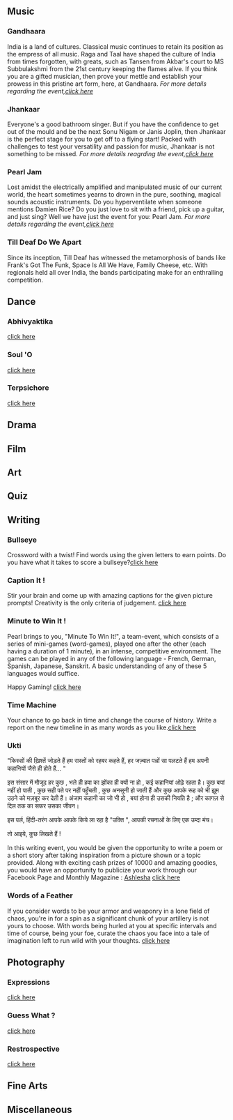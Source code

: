 <!-- TITLE: List Of Events -->
<!-- SUBTITLE: Arranged under different genres -->

## Music
### Gandhaara
India is a land of cultures. Classical music continues to retain its position as the empress of all music. Raga and Taal have shaped the culture of India from times forgotten, with greats, such as Tansen from Akbar's court to MS Subbulakshmi from the 21st century keeping the flames alive. If you think you are a gifted musician, then prove your mettle and establish your prowess in this pristine art form, here, at Gandhaara.
*For more details regarding the event,[click here](/fests/pearl/events/gandhaara)*
### Jhankaar
Everyone's a good bathroom singer. But if you have the confidence to get out of the mould and be the next Sonu Nigam or Janis Joplin, then Jhankaar is the perfect stage for you to get off to a flying start! Packed with challenges to test your versatility and passion for music, Jhankaar is not something to be missed.
*For more details reagrding the event,[click here](/fests/pearl/events/jhankaar)*
### Pearl Jam
Lost amidst the electrically amplified and manipulated music of our current world, the heart sometimes yearns to drown in the pure, soothing, magical sounds acoustic instruments. Do you hyperventilate when someone mentions Damien Rice? Do you just love to sit with a friend, pick up a guitar, and just sing? Well we have just the event for you: Pearl Jam.
*For more details regarding the event,[click here](/fests/pearl/events/pearljam)*
### Till Deaf Do We Apart 
Since its inception, Till Deaf has witnessed the metamorphosis of bands like Frank's Got The Funk, Space Is All We Have, Family Cheese, etc. With regionals held all over India, the bands participating make for an enthralling competition.
## Dance
### Abhivyaktika
[click here](/fests/pearl/events/abhivyakti)
### Soul 'O
[click here](/fests/pearl/events/soulo)
### Terpsichore
[click here](/fests/pearl/events/terpsichore)
## Drama
## Film
## Art
## Quiz
## Writing
### Bullseye
Crossword with a twist! Find words using the given letters to earn points. Do you have what it takes to score a bullseye?[click here](/fests/pearl/events/bullseye)
### Caption It !
Stir your brain and come up with amazing captions for the given picture prompts! Creativity is the only criteria of judgement. [click here](/fests/pearl/events/captionit)
### Minute to Win It !
Pearl brings to you, "Minute To Win It!", a team-event, which consists of a series of mini-games (word-games), played one after the other (each having a duration of 1 minute), in an intense, competitive environment. The games can be played in any of the following language - French, German, Spanish, Japanese, Sanskrit. A basic understanding of any of these 5 languages would suffice.

Happy Gaming! [click here](/fests/pearl/events/minutetowinit)
### Time Machine 
Your chance to go back in time and change the course of history. Write a report on the new timeline in as many words as you like.[click here](/fests/pearl/events/timemachine)
### Ukti
"किस्सों की ख़िश्तें जोड़ते हैं हम रास्तों को रहबर कहते हैं, हर जज़्बात पन्नों सा पलटते हैं हम अपनी कहानियों जैसे ही होते हैं... "

इस संसार में मौजूद हर कुछ , भले ही हवा का झोंका ही क्यों ना हो , कई कहानियां ओढ़े रहता है। कुछ बयां नहीं हो पाती , कुछ सही पते पर नहीं पहुँचती , कुछ अनसुनी हो जाती हैं और कुछ आपके रूह को भी झूम उठने को मज़बूर कर देती हैं। अंजाम कहानी का जो भी हो , बयां होना ही उसकी नियति है ; और कागज़ से दिल तक का सफर उसका जीवन।

इस पर्ल, हिंदी-तरंग आपके आपके किये ला रहा है "उक्ति ", आपकी रचनाओं के लिए एक उम्दा मंच।

तो आइये, कुछ लिखते हैं !

In this writing event, you would be given the opportunity to write a poem or a short story after taking inspiration from a picture shown or a topic provided. Along with exciting cash prizes of 10000 and amazing goodies, you would have an opportunity to publicize your work through our Facebook Page and Monthly Magazine : [Ashlesha]( https://hinditarangbphc.wordpress.com) [click here](/fests/pearl/events/ukti)
### Words of a Feather
If you consider words to be your armor and weaponry in a lone field of chaos, you're in for a spin as a significant chunk of your artillery is not yours to choose. With words being hurled at you at specific intervals and time of course, being your foe, curate the chaos you face into a tale of imagination left to run wild with your thoughts. [click here](/fests/pearl/events/woaf)
## Photography
### Expressions
[click here](/fests/pearl/events/expressions)
### Guess What ?
[click here](/fests/pearl/events/guesswhat)
### Restrospective
[click here](/fests/pearl/events/restrospective)
## Fine Arts
## Miscellaneous